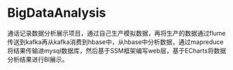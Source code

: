 # BigDataAnalysis
通话记录数据分析展示项目，通过自己生产模拟数据，再将生产的数据通过flume传送到kafka再从kafka消费到hbase中，从hbase中分析数据，通过mapreduce将结果传输进mysql数据库，然后基于SSM框架编写web层，基于ECharts将数据分析结果进行BI展示。
